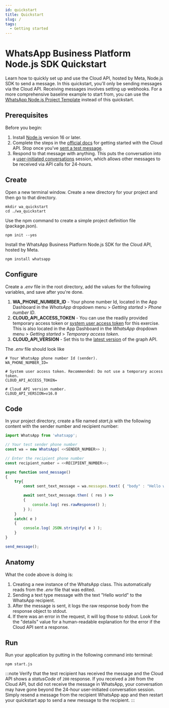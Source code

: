 ```yaml
---
id: quickstart
title: Quickstart
slug: /
tags:
  - Getting started
---
```


# WhatsApp Business Platform Node.js SDK Quickstart

Learn how to quickly set up and use the Cloud API, hosted by Meta, Node.js SDK to send a message. In this quickstart, you'll only be sending messages via the Cloud API. Receiving messages involves setting up webhooks. For a more comprehensive baseline example to start from, you can use the [WhatsApp Node.js Project Template](https://github.com/WhatsApp/WhatsApp-Nodejs-Project-Template) instead of this quickstart.

## Prerequisites
Before you begin:

1. Install [Node.js](https://nodejs.org/) version 16 or later.
2. Complete the steps in the [official docs](https://developers.facebook.com/docs/whatsapp/cloud-api/get-started#set-up-developer-assets) for getting started with the Cloud API. Stop once you've [sent a test message](https://developers.facebook.com/docs/whatsapp/cloud-api/get-started#sent-test-message).
3. Respond to that message with anything. This puts the conversation into a [user-initiated conversations](https://developers.facebook.com/docs/whatsapp/conversation-types) session, which allows other messages to be received via API calls for 24-hours.

## Create
Open a new terminal window. Create a new directory for your project and then go to that directory.

```shell
mkdir wa_quickstart
cd ./wa_quickstart
```

Use the npm command to create a simple project definition file (package.json).

```shell
npm init --yes
```

Install the WhatsApp Business Platform Node.js SDK for the Cloud API, hosted by Meta.

```shell
npm install whatsapp
```

## Configure
Create a *.env* file in the root directory, add the values for the following variables, and save after you're done.
1. **WA_PHONE_NUMBER_ID** - Your phone number Id, located in the App Dashboard in the *WhatsApp* dropdown menu > *Getting started* > *Phone number ID*.
2. **CLOUD_API_ACCESS_TOKEN** - You can use the readily provided temporary access token or [system user access token](https://developers.facebook.com/docs/whatsapp/business-management-api/get-started/#system-user-access-tokens) for this exercise. This is also located in the App Dashboard in the *WhatsApp* dropdown menu > *Getting started* > *Temporary access token*.
3. **CLOUD_API_VERSION** - Set this to the [latest version](https://developers.facebook.com/docs/graph-api/guides/versioning#latest) of the graph API.

The *.env* file should look like
```shell
# Your WhatsApp phone number Id (sender).
WA_PHONE_NUMBER_ID=

# System user access token. Recommended: Do not use a temporary access token.
CLOUD_API_ACCESS_TOKEN=

# Cloud API version number.
CLOUD_API_VERSION=v16.0
```

## Code
In your project directory, create a file named *start.js* with the following content with the sender number and recipient number:
```js
import WhatsApp from 'whatsapp';

// Your test sender phone number
const wa = new WhatsApp( <<SENDER_NUMBER>> );

// Enter the recipient phone number
const recipient_number = <<RECIPIENT_NUMBER>>;

async function send_message()
{
    try{
        const sent_text_message = wa.messages.text( { "body" : "Hello world" }, recipient_number );

        await sent_text_message.then( ( res ) =>
        {
            console.log( res.rawResponse() );
        } );
    }
    catch( e )
    {
        console.log( JSON.stringify( e ) );
    }
}

send_message();
```

## Anatomy
What the code above is doing is:
1. Creating a new instance of the WhatsApp class. This automatically reads from the *.env* file that was edited.
2. Sending a text type message with the text "Hello world" to the WhatsApp recipient.
3. After the message is sent, it logs the raw response body from the response object to stdout.
4. If there was an error in the request, it will log those to stdout. Look for the "details" value for a human-readable explanation for the error if the Cloud API sent a response.

## Run
Run your application by putting in the following command into terminal:
```shell
npm start.js
```

:::note
Verify that the test recipient has received the message and the Cloud API shows a *statusCode* of `200` response. If you received a `200` from the Cloud API, but did not receive the message in WhatsApp, your conversation may have gone beyond the 24-hour user-initiated conversation session. Simply resend a message from the recipient WhatsApp app and then restart your quickstart app to send a new message to the recipient.
:::
